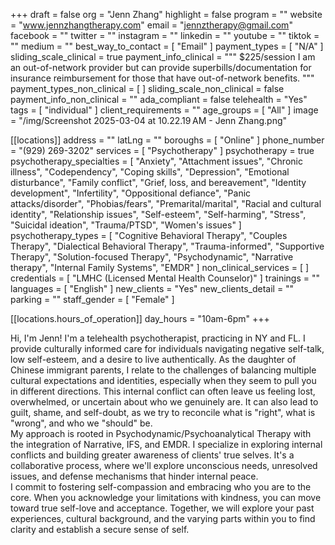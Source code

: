 +++
draft = false
org = "Jenn Zhang"
highlight = false
program = ""
website = "www.jennzhangtherapy.com"
email = "jennztherapy@gmail.com"
facebook = ""
twitter = ""
instagram = ""
linkedin = ""
youtube = ""
tiktok = ""
medium = ""
best_way_to_contact = [ "Email" ]
payment_types = [ "N/A" ]
sliding_scale_clinical = true
payment_info_clinical = """
$225/session
I am an out-of-network provider but can provide superbills/documentation for insurance reimbursement for those that have out-of-network benefits. """
payment_types_non_clinical = [ ]
sliding_scale_non_clinical = false
payment_info_non_clinical = ""
ada_compliant = false
telehealth = "Yes"
tags = [ "individual" ]
client_requirements = ""
age_groups = [ "All" ]
image = "/img/Screenshot 2025-03-04 at 10.22.19 AM - Jenn Zhang.png"

[[locations]]
address = ""
latLng = ""
boroughs = [ "Online" ]
phone_number = "‪(929) 269-3202‬"
services = [ "Psychotherapy" ]
psychotherapy = true
psychotherapy_specialties = [
  "Anxiety",
  "Attachment issues",
  "Chronic illness",
  "Codependency",
  "Coping skills",
  "Depression",
  "Emotional disturbance",
  "Family conflict",
  "Grief, loss, and bereavement",
  "Identity development",
  "Infertility",
  "Oppositional defiance",
  "Panic attacks/disorder",
  "Phobias/fears",
  "Premarital/marital",
  "Racial and cultural identity",
  "Relationship issues",
  "Self-esteem",
  "Self-harming",
  "Stress",
  "Suicidal ideation",
  "Trauma/PTSD",
  "Women's issues"
]
psychotherapy_types = [
  "Cognitive Behavioral Therapy",
  "Couples Therapy",
  "Dialectical Behavioral Therapy",
  "Trauma-informed",
  "Supportive Therapy",
  "Solution-focused Therapy",
  "Psychodynamic",
  "Narrative therapy",
  "Internal Family Systems",
  "EMDR"
]
non_clinical_services = [ ]
credentials = [ "LMHC (Licensed Mental Health Counselor)" ]
trainings = ""
languages = [ "English" ]
new_clients = "Yes"
new_clients_detail = ""
parking = ""
staff_gender = [ "Female" ]

  [[locations.hours_of_operation]]
  day_hours = "10am-6pm"
+++


Hi, I'm Jenn! I'm a telehealth psychotherapist, practicing in NY and FL. I provide culturally informed care for individuals navigating negative self-talk, low self-esteem, and a desire to live authentically. As the daughter of Chinese immigrant parents, I relate to the challenges of balancing multiple cultural expectations and identities, especially when they seem to pull you in different directions. This internal conflict can often leave us feeling lost, overwhelmed, or uncertain about who we genuinely are. It can also lead to guilt, shame, and self-doubt, as we try to reconcile what is "right", what is "wrong", and who we "should" be. <br>
My approach is rooted in Psychodynamic/Psychoanalytical Therapy with the integration of Narrative, IFS, and EMDR. I specialize in exploring internal conflicts and building greater awareness of clients' true selves. It's a collaborative process, where we'll explore unconscious needs, unresolved issues, and defense mechanisms that hinder internal peace. <br>
I commit to fostering self-compassion and embracing who you are to the core. When you acknowledge your limitations with kindness, you can move toward true self-love and acceptance. Together, we will explore your past experiences, cultural background, and the varying parts within you to find clarity and establish a secure sense of self. <br>
